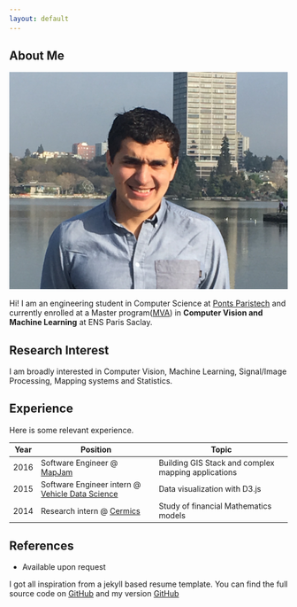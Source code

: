 ```yaml
---
layout: default
---
```


## About Me

<img class="profile-picture" src="picture.jpg">

Hi! I am an engineering student in Computer Science at [Ponts Paristech](http://www.enpc.fr/) and currently enrolled at a Master program([MVA](http://www.math.ens-cachan.fr/version-francaise/formations/master-mva/contenus-/master-mva-cours-2016-2017-161721.kjsp?RH=1242415112528)) in **Computer Vision and Machine Learning** at ENS Paris Saclay.


## Research Interest

I am broadly interested in Computer Vision, Machine Learning, Signal/Image Processing, Mapping systems and Statistics.

<!-- ## Publications

<!-- 1. F.Bar, J.Doe: Effects of having a placeholder of a name
2. S.Holmes, J.Watson: Consequences of living with a sociopath in London -->

## Experience

<!-- This is a [link](http://google.com). Something *italics* and something **bold**. -->

Here is some relevant experience.

Year | Position | Topic
-----|-------|--------
2016 | Software Engineer @ [MapJam](https://mapjam.com) | Building GIS Stack and complex mapping applications
2015 | Software Engineer intern @ [Vehicle Data Science](https://www.crunchbase.com/organization/vehicle-data-science#/entity) | Data visualization with D3.js
2014 | Research intern @ [Cermics](http://cermics.enpc.fr/) | Study of financial Mathematics models

<!-- ---

Here is a blockquote

> To a great mind, nothing is little -->

## References

* Available upon request

I got all inspiration from a jekyll based resume template. You can find the full source code on [GitHub](https://github.com/bk2dcradle/researcher) and my version [GitHub](https://github.com/Rachine/Rachine.github.io)
